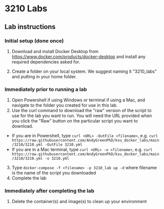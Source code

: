 # 3210 Labs

## Lab instructions

### Initial setup (done once)
1. Download and install Docker Desktop from https://www.docker.com/products/docker-desktop and install any required dependencies asked for.

2.  Create a folder on your local system.  We suggest naming it "3210_labs" and putting in your home folder.

### Immediately prior to running a lab
1.  Open Powershell if using Windows or terminal if using a Mac, and navigate to the folder you created for use in this lab.
2.  Use the *curl* command to download the "raw" version of the script to use for the lab you want to run.  You will need the URL provided when you click the "Raw" button on the particular script you want to download.
  - If you are in Powershell, type `curl <URL> -OutFile <filename>`, e.g. `curl https://raw.githubusercontent.com/AndyGreenPhD/ksu_docker_labs/main/3210/3210.yml -OutFile 3210.yml`
  - If you are in a Mac terminal, type `curl <URL> -o <filename>`, e.g. `curl https://raw.githubusercontent.com/AndyGreenPhD/ksu_docker_labs/main/3210/3210.yml -o 3210.yml`
3.  Type `docker-compose -f <filename> -p 3210_lab up -d` where filename is the name of the script you downloaded
4.  Complete the lab


### Immediately after completing the lab
1.  Delete the container(s) and image(s) to clean up your environment
